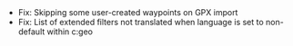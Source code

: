 ##
- Fix: Skipping some user-created waypoints on GPX import
- Fix: List of extended filters not translated when language is set to non-default within c:geo
